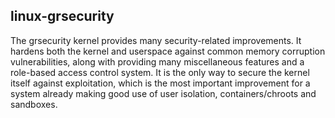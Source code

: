 
## linux-grsecurity

The grsecurity kernel provides many security-related improvements.
It hardens both the kernel and userspace against common memory corruption vulnerabilities,
along with providing many miscellaneous features and a role-based access control system.
It is the only way to secure the kernel itself against exploitation, which is the most important improvement
for a system already making good use of user isolation, containers/chroots and sandboxes.